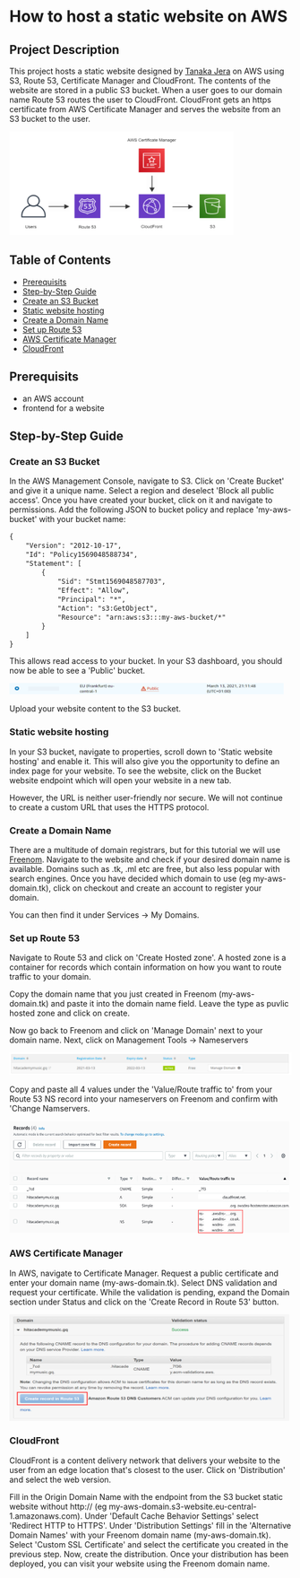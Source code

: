 # How to host a static website on AWS

## Project Description

This project hosts a static website designed by [Tanaka Jera](https://www.linkedin.com/in/tjera/) on AWS using S3, Route 53, Certificate Manager and CloudFront. The contents of the website are stored in a public S3 bucket. When a user goes to our domain name Route 53 routes the user to CloudFront. CloudFront gets an https certificate from AWS Certificate Manager and serves the website from an S3 bucket to the user.

<p>
    <img src="Screenshots/project.PNG" width="400" height="185" />
</p>

## Table of Contents

- [Prerequisits](#Prerequisits)
- [Step-by-Step Guide](#Step-by-Step-Guide)
- [Create an S3 Bucket](#Create-an-S3Create-an-S3-Bucket)
- [Static website hosting](#Static-website-hosting)
- [Create a Domain Name](#Create-a-Domain-Name)
- [Set up Route 53](#Set-up-Route-53)
- [AWS Certificate Manager](#AWS-Certificate-Manager)
- [CloudFront](#CloudFront)

## Prerequisits

- an AWS account
- frontend for a website

## Step-by-Step Guide

### Create an S3 Bucket

In the AWS Management Console, navigate to S3. Click on 'Create Bucket' and give it a unique name. Select a region and deselect 'Block all public access'. Once you have created your bucket, click on it and navigate to permissions. Add the following JSON to bucket policy and replace 'my-aws-bucket' with your bucket name:

```
{
    "Version": "2012-10-17",
    "Id": "Policy1569048588734",
    "Statement": [
        {
            "Sid": "Stmt1569048587703",
            "Effect": "Allow",
            "Principal": "*",
            "Action": "s3:GetObject",
            "Resource": "arn:aws:s3:::my-aws-bucket/*"
        }
    ]
}
```

This allows read access to your bucket. In your S3 dashboard, you should now be able to see a 'Public' bucket.

<p>
    <img src="Screenshots/public_bucket.PNG" width="490" height="20" />
</p>

Upload your website content to the S3 bucket.

### Static website hosting

In your S3 bucket, navigate to properties, scroll down to 'Static website hosting' and enable it. This will also give you the opportunity to define an index page for your website. To see the website, click on the Bucket website endpoint which will open your website in a new tab.

However, the URL is neither user-friendly nor secure. We will not continue to create a custom URL that uses the HTTPS protocol.

### Create a Domain Name

There are a multitude of domain registrars, but for this tutorial we will use [Freenom](https://www.freenom.com/en/index.html?lang=en). Navigate to the website and check if your desired domain name is available. Domains such as .tk, .ml etc are free, but also less popular with search engines. Once you have decided which domain to use (eg my-aws-domain.tk), click on checkout and create an account to register your domain.

You can then find it under Services -> My Domains.

### Set up Route 53

Navigate to Route 53 and click on 'Create Hosted zone'. A hosted zone is a container for records which contain information on how you want to route traffic to your domain.

Copy the domain name that you just created in Freenom (my-aws-domain.tk) and paste it into the domain name field. Leave the type as puvlic hosted zone and click on create.

Now go back to Freenom and click on 'Manage Domain' next to your domain name. Next, click on Management Tools -> Nameservers

<p>
    <img src="Screenshots/freenom_mgmt.PNG" width="550" height="40" />
</p>

Copy and paste all 4 values under the 'Value/Route traffic to' from your Route 53 NS record into your nameservers on Freenom and confirm with 'Change Namservers.

<p>
    <img src="Screenshots/nameservers.png" width="500" height="200" />
</p>

### AWS Certificate Manager

In AWS, navigate to Certificate Manager. Request a public certificate and enter your domain name (my-aws-domain.tk). Select DNS validation and request your certificate. While the validation is pending, expand the Domain section under Status and click on the 'Create Record in Route 53' button.

<p>
    <img src="Screenshots/certificate.png" width="500" height="190" />
</p>

### CloudFront

CloudFront is a content delivery network that delivers your website to the user from an edge location that's closest to the user. Click on 'Distribution' and select the web version.

Fill in the Origin Domain Name with the endpoint from the S3 bucket static website without http:// (eg my-aws-domain.s3-website.eu-central-1.amazonaws.com). Under 'Default Cache Behavior Settings' select 'Redirect HTTP to HTTPS'. Under 'Distribution Settings' fill in the 'Alternative Domain Names' with your Freenom domain name (my-aws-domain.tk). Select 'Custom SSL Certificate' and select the certificate you created in the previous step. Now, create the distribution. Once your distribution has been deployed, you can visit your website using the Freenom domain name.
